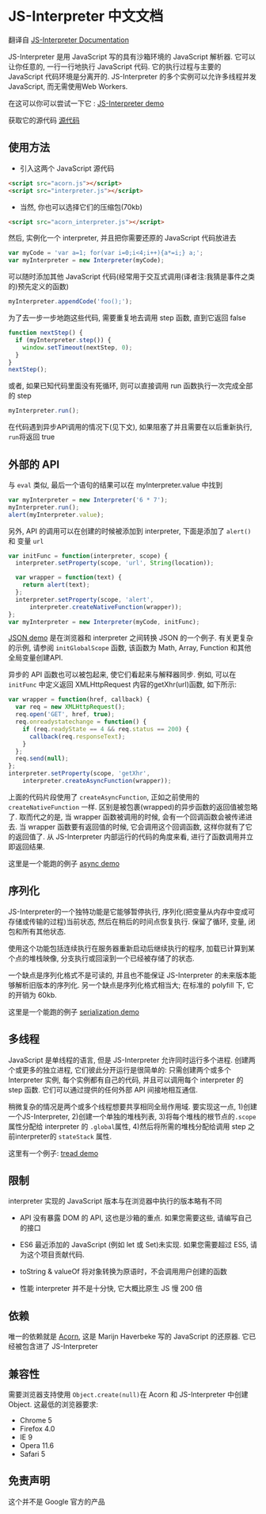 # JS-Interpreter 中文文档

翻译自 [JS-Interpreter Documentation](https://neil.fraser.name/software/JS-Interpreter/docs.html)

JS-Interpreter 是用 JavaScript 写的具有沙箱环境的 JavaScript 解析器. 它可以让你任意的, 一行一行地执行 JavaScript 代码. 它的执行过程与主要的 JavaScript 代码环境是分离开的. JS-Interpreter 的多个实例可以允许多线程并发JavaScript, 而无需使用Web Workers.

在这可以你可以尝试一下它 : [JS-Interpreter demo](https://neil.fraser.name/software/JS-Interpreter/index.html)

获取它的源代码 [源代码](https://github.com/NeilFraser/JS-Interpreter)

## 使用方法

- 引入这两个 JavaScript 源代码
``` HTML
<script src="acorn.js"></script>
<script src="interpreter.js"></script>
```
- 当然, 你也可以选择它们的压缩包(70kb)
``` HTML
<script src="acorn_interpreter.js"></script>
```
然后, 实例化一个 interpreter, 并且把你需要还原的 JavaScript 代码放进去

``` javascript
var myCode = 'var a=1; for(var i=0;i<4;i++){a*=i;} a;';
var myInterpreter = new Interpreter(myCode);
```
可以随时添加其他 JavaScript 代码(经常用于交互式调用(译者注:我猜是事件之类的)预先定义的函数)
``` javascript
myInterpreter.appendCode('foo();');
```
为了去一步一步地跑这些代码, 需要重复地去调用 step 函数, 直到它返回 false
``` javascript
function nextStep() {
  if (myInterpreter.step()) {
    window.setTimeout(nextStep, 0);
  }
}
nextStep();
```
或者, 如果已知代码里面没有死循环, 则可以直接调用 run 函数执行一次完成全部的 step
```javascript
myInterpreter.run();
```

在代码遇到异步API调用的情况下(见下文), 如果阻塞了并且需要在以后重新执行, `run`将返回 true

## 外部的 API
与 `eval` 类似, 最后一个语句的结果可以在 myInterpreter.value 中找到
```JavaScript
var myInterpreter = new Interpreter('6 * 7');
myInterpreter.run();
alert(myInterpreter.value);
```
另外, API 的调用可以在创建的时候被添加到 interpreter, 下面是添加了 `alert()` 和 变量 `url`
```  JavaScript  
var initFunc = function(interpreter, scope) {
  interpreter.setProperty(scope, 'url', String(location));

  var wrapper = function(text) {
    return alert(text);
  };
  interpreter.setProperty(scope, 'alert',
      interpreter.createNativeFunction(wrapper));
};
var myInterpreter = new Interpreter(myCode, initFunc);
```
[JSON demo](https://neil.fraser.name/software/JS-Interpreter/demos/json.html) 是在浏览器和 interpreter 之间转换 JSON 的一个例子. 有关更复杂的示例, 请参阅 `initGlobalScope` 函数, 该函数为 Math, Array, Function 和其他全局变量创建API. 

异步的 API 函数也可以被包起来, 使它们看起来与解释器同步. 例如, 可以在 `initFunc` 中定义返回 XMLHttpRequest 内容的getXhr(url)函数, 如下所示:
```javascript
var wrapper = function(href, callback) {
  var req = new XMLHttpRequest();
  req.open('GET', href, true);
  req.onreadystatechange = function() {
    if (req.readyState == 4 && req.status == 200) {
      callback(req.responseText);
    }
  };
  req.send(null);
};
interpreter.setProperty(scope, 'getXhr',
    interpreter.createAsyncFunction(wrapper));
```
上面的代码片段使用了 `createAsyncFunction`, 正如之前使用的 `createNativeFunction` 一样. 区别是被包裹(wrapped)的异步函数的返回值被忽略了. 取而代之的是, 当 wrapper 函数被调用的时候, 会有一个回调函数会被传递进去. 当 wrapper 函数要有返回值的时候, 它会调用这个回调函数, 这样你就有了它的返回值了. 从 JS-Interpreter 内部运行的代码的角度来看, 进行了函数调用并立即返回结果. 

这里是一个能跑的例子 [async demo](https://neil.fraser.name/software/JS-Interpreter/demos/async.html)

## 序列化
JS-Interpreter的一个独特功能是它能够暂停执行, 序列化(把变量从内存中变成可存储或传输的过程)当前状态, 然后在稍后的时间点恢复执行. 保留了循环, 变量, 闭包和所有其他状态.

使用这个功能包括连续执行在服务器重新启动后继续执行的程序, 加载已计算到某个点的堆栈映像, 分支执行或回滚到一个已经被存储了的状态.

一个缺点是序列化格式不是可读的, 并且也不能保证 JS-Interpreter 的未来版本能够解析旧版本的序列化. 另一个缺点是序列化格式相当大; 在标准的 polyfill 下, 它的开销为 60kb. 

这里是一个能跑的例子 [serialization demo](https://neil.fraser.name/software/JS-Interpreter/demos/serialize.html)

## 多线程
JavaScript 是单线程的语言, 但是 JS-Interpreter 允许同时运行多个进程. 创建两个或更多的独立进程, 它们彼此分开运行是很简单的: 只需创建两个或多个 Interpreter 实例, 每个实例都有自己的代码, 并且可以调用每个 interpreter 的 step 函数. 它们可以通过提供的任何外部 API 间接地相互通信. 

稍微复杂的情况是两个或多个线程想要共享相同全局作用域. 要实现这一点, 1)创建一个JS-Interpreter, 2)创建一个单独的堆栈列表, 3)将每个堆栈的根节点的`.scope`属性分配给 interpreter 的 `.global`属性, 4)然后将所需的堆栈分配给调用 step 之前interpreter的 `stateStack` 属性.  

这里有一个例子: [tread demo](https://neil.fraser.name/software/JS-Interpreter/demos/thread.html)

## 限制
interpreter 实现的 JavaScript 版本与在浏览器中执行的版本略有不同
- API
没有暴露 DOM 的 API, 这也是沙箱的重点. 如果您需要这些, 请编写自己的接口

- ES6 
最近添加的 JavaScript (例如 let 或 Set)未实现. 如果您需要超过 ES5, 请为这个项目贡献代码.

- toString & valueOf
将对象转换为原语时，不会调用用户创建的函数

- 性能
interpreter 并不是十分快, 它大概比原生 JS 慢 200 倍

## 依赖
唯一的依赖就是 [Acorn](http://marijnhaverbeke.nl/acorn/), 这是 Marijn Haverbeke 写的 JavaScript 的还原器. 它已经被包含进了 JS-Interpreter 

## 兼容性
需要浏览器支持使用 `Object.create(null)`在 Acorn 和 JS-Interpreter 中创建 Object. 这最低的浏览器要求:
- Chrome 5
- Firefox 4.0
- IE 9
- Opera 11.6
- Safari 5

## 免责声明
这个并不是 Google 官方的产品